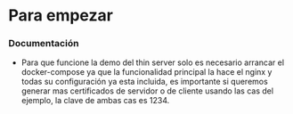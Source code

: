 # Para empezar

### Documentación
* Para que funcione la demo del thin server solo es necesario arrancar el docker-compose ya que la funcionalidad principal la hace el nginx y todas su configuración ya esta incluida, es importante si queremos generar mas certificados de servidor o de cliente usando las cas del ejemplo, la clave de ambas cas es 1234.

